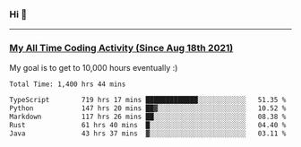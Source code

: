 ### Hi 🙂

---

### <a href="https://wakatime.com/@Eroxl">My All Time Coding Activity (Since Aug 18th 2021)</a>
My goal is to get to 10,000 hours eventually :)
<!--START_SECTION:waka-->

```txt
Total Time: 1,400 hrs 44 mins

TypeScript        719 hrs 17 mins █████████████░░░░░░░░░░░░   51.35 %
Python            147 hrs 20 mins ██▓░░░░░░░░░░░░░░░░░░░░░░   10.52 %
Markdown          117 hrs 26 mins ██░░░░░░░░░░░░░░░░░░░░░░░   08.38 %
Rust              61 hrs 40 mins  █░░░░░░░░░░░░░░░░░░░░░░░░   04.40 %
Java              43 hrs 37 mins  ▓░░░░░░░░░░░░░░░░░░░░░░░░   03.11 %
```

<!--END_SECTION:waka-->
